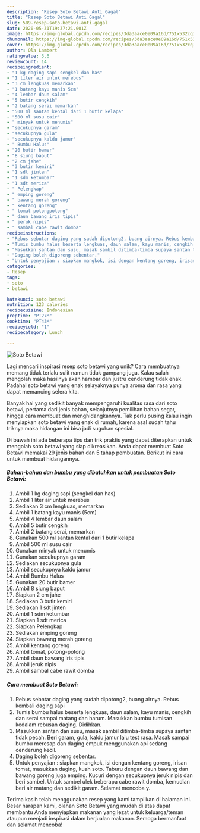 ```yaml
---
description: "Resep Soto Betawi Anti Gagal"
title: "Resep Soto Betawi Anti Gagal"
slug: 509-resep-soto-betawi-anti-gagal
date: 2020-05-31T19:37:21.001Z
image: https://img-global.cpcdn.com/recipes/3da3aace0e09a16d/751x532cq70/soto-betawi-foto-resep-utama.jpg
thumbnail: https://img-global.cpcdn.com/recipes/3da3aace0e09a16d/751x532cq70/soto-betawi-foto-resep-utama.jpg
cover: https://img-global.cpcdn.com/recipes/3da3aace0e09a16d/751x532cq70/soto-betawi-foto-resep-utama.jpg
author: Ola Lambert
ratingvalue: 3.6
reviewcount: 14
recipeingredient:
- "1 kg daging sapi sengkel dan has"
- "1 liter air untuk merebus"
- "3 cm lengkuas memarkan"
- "1 batang kayu manis 5cm"
- "4 lembar daun salam"
- "5 butir cengkih"
- "2 batang serai memarkan"
- "500 ml santan kental dari 1 butir kelapa"
- "500 ml susu cair"
- " minyak untuk menumis"
- "secukupnya garam"
- "secukupnya gula"
- "secukupnya kaldu jamur"
- " Bumbu Halus"
- "20 butir bamer"
- "8 siung baput"
- "2 cm jahe"
- "3 butir kemiri"
- "1 sdt jinten"
- "1 sdm ketumbar"
- "1 sdt merica"
- " Pelengkap"
- " emping goreng"
- " bawang merah goreng"
- " kentang goreng"
- " tomat potongpotong"
- " daun bawang iris tipis"
- " jeruk nipis"
- " sambal cabe rawit domba"
recipeinstructions:
- "Rebus sebntar daging yang sudah dipotong2, buang airnya. Rebus kembali daging sapi"
- "Tumis bumbu halus beserta lengkuas, daun salam, kayu manis, cengkih dan serai sampai matang dan harum. Masukkan bumbu tumisan kedalam rebusan daging. Didihkan."
- "Masukkan santan dan susu, masak sambil ditimba-timba supaya santan tidak pecah. Beri garam, gula, kaldu jamur lalu test rasa. Masak sampai bumbu meresap dan daging empuk menggunakan api sedang cenderung kecil."
- "Daging boleh digoreng sebentar."
- "Untuk penyajian : siapkan mangkok, isi dengan kentang goreng, irisan tomat, masukkan daging, kuah soto. Taburu dengan daun bawang dan bawang goreng juga emping. Kucuri dengan secukupnya jeruk nipis dan beri sambel. Untuk sambel ulek beberapa cabe rawit domba, kemudian beri air matang dan sedikit garam. Selamat mencoba y."
categories:
- Resep
tags:
- soto
- betawi

katakunci: soto betawi 
nutrition: 123 calories
recipecuisine: Indonesian
preptime: "PT27M"
cooktime: "PT43M"
recipeyield: "1"
recipecategory: Lunch

---
```



![Soto Betawi](https://img-global.cpcdn.com/recipes/3da3aace0e09a16d/751x532cq70/soto-betawi-foto-resep-utama.jpg)

Lagi mencari inspirasi resep soto betawi yang unik? Cara membuatnya memang tidak terlalu sulit namun tidak gampang juga. Kalau salah mengolah maka hasilnya akan hambar dan justru cenderung tidak enak. Padahal soto betawi yang enak selayaknya punya aroma dan rasa yang dapat memancing selera kita.

Banyak hal yang sedikit banyak mempengaruhi kualitas rasa dari soto betawi, pertama dari jenis bahan, selanjutnya pemilihan bahan segar, hingga cara membuat dan menghidangkannya. Tak perlu pusing kalau ingin menyiapkan soto betawi yang enak di rumah, karena asal sudah tahu triknya maka hidangan ini bisa jadi suguhan spesial.




Di bawah ini ada beberapa tips dan trik praktis yang dapat diterapkan untuk mengolah soto betawi yang siap dikreasikan. Anda dapat membuat Soto Betawi memakai 29 jenis bahan dan 5 tahap pembuatan. Berikut ini cara untuk membuat hidangannya.

<!--inarticleads1-->

##### Bahan-bahan dan bumbu yang dibutuhkan untuk pembuatan Soto Betawi:

1. Ambil 1 kg daging sapi (sengkel dan has)
1. Ambil 1 liter air untuk merebus
1. Sediakan 3 cm lengkuas, memarkan
1. Ambil 1 batang kayu manis (5cm)
1. Ambil 4 lembar daun salam
1. Ambil 5 butir cengkih
1. Ambil 2 batang serai, memarkan
1. Gunakan 500 ml santan kental dari 1 butir kelapa
1. Ambil 500 ml susu cair
1. Gunakan  minyak untuk menumis
1. Gunakan secukupnya garam
1. Sediakan secukupnya gula
1. Ambil secukupnya kaldu jamur
1. Ambil  Bumbu Halus
1. Gunakan 20 butir bamer
1. Ambil 8 siung baput
1. Siapkan 2 cm jahe
1. Sediakan 3 butir kemiri
1. Sediakan 1 sdt jinten
1. Ambil 1 sdm ketumbar
1. Siapkan 1 sdt merica
1. Siapkan  Pelengkap
1. Sediakan  emping goreng
1. Siapkan  bawang merah goreng
1. Ambil  kentang goreng
1. Ambil  tomat, potong-potong
1. Ambil  daun bawang iris tipis
1. Ambil  jeruk nipis
1. Ambil  sambal cabe rawit domba




<!--inarticleads2-->

##### Cara membuat Soto Betawi:

1. Rebus sebntar daging yang sudah dipotong2, buang airnya. Rebus kembali daging sapi
1. Tumis bumbu halus beserta lengkuas, daun salam, kayu manis, cengkih dan serai sampai matang dan harum. Masukkan bumbu tumisan kedalam rebusan daging. Didihkan.
1. Masukkan santan dan susu, masak sambil ditimba-timba supaya santan tidak pecah. Beri garam, gula, kaldu jamur lalu test rasa. Masak sampai bumbu meresap dan daging empuk menggunakan api sedang cenderung kecil.
1. Daging boleh digoreng sebentar.
1. Untuk penyajian : siapkan mangkok, isi dengan kentang goreng, irisan tomat, masukkan daging, kuah soto. Taburu dengan daun bawang dan bawang goreng juga emping. Kucuri dengan secukupnya jeruk nipis dan beri sambel. Untuk sambel ulek beberapa cabe rawit domba, kemudian beri air matang dan sedikit garam. Selamat mencoba y.




Terima kasih telah menggunakan resep yang kami tampilkan di halaman ini. Besar harapan kami, olahan Soto Betawi yang mudah di atas dapat membantu Anda menyiapkan makanan yang lezat untuk keluarga/teman ataupun menjadi inspirasi dalam berjualan makanan. Semoga bermanfaat dan selamat mencoba!
